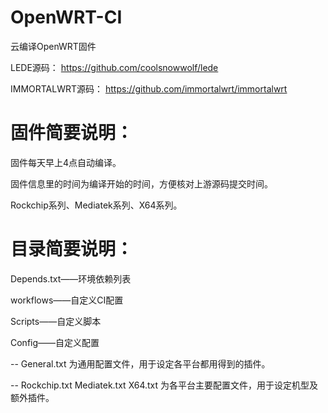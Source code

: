 # OpenWRT-CI
云编译OpenWRT固件

LEDE源码：
https://github.com/coolsnowwolf/lede

IMMORTALWRT源码：
https://github.com/immortalwrt/immortalwrt

# 固件简要说明：

固件每天早上4点自动编译。

固件信息里的时间为编译开始的时间，方便核对上游源码提交时间。

Rockchip系列、Mediatek系列、X64系列。

# 目录简要说明：

Depends.txt——环境依赖列表

workflows——自定义CI配置

Scripts——自定义脚本

Config——自定义配置

  -- General.txt 为通用配置文件，用于设定各平台都用得到的插件。

  -- Rockchip.txt Mediatek.txt X64.txt 为各平台主要配置文件，用于设定机型及额外插件。
